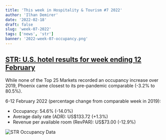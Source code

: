 ```yaml
---
title: 'This week in Hospitality & Tourism #7 2022'
author: 'Ilhan Demirer'
date: '2022-02-18'
draft: false
slug: 'week-07-2022'
tags: ['news', 'str']
banner: '2022-week-07-occupancy.png'
---
```


## [STR: U.S. hotel results for week ending 12 February](https://str.com/press-release/str-us-hotel-results-week-ending-12-february)

While none of the Top 25 Markets recorded an occupancy increase over 2019, Phoenix came closest to its pre-pandemic comparable (-3.2% to 80.5%).

6-12 February 2022 (percentage change from comparable week in 2019):

- Occupancy: 54.6% (-14.0%)
- Average daily rate (ADR): US$133.72 (+1.3%)
- Revenue per available room (RevPAR): US$73.00 (-12.9%)

![STR Occupancy Data](/images/blogimages/2022-week-07-occupancy.png)
